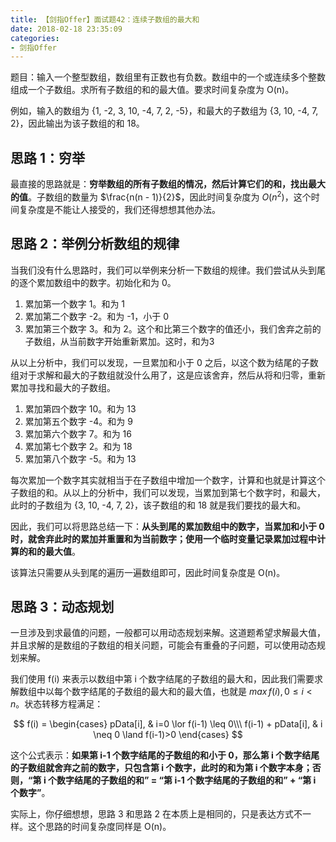```yaml
---
title: 【剑指Offer】面试题42：连续子数组的最大和
date: 2018-02-18 23:35:09
categories:
- 剑指Offer
---
```


题目：输入一个整型数组，数组里有正数也有负数。数组中的一个或连续多个整数组成一个子数组。求所有子数组的和的最大值。要求时间复杂度为 O(n)。

例如，输入的数组为 {1, -2, 3, 10, -4, 7, 2, -5}，和最大的子数组为 {3, 10, -4, 7, 2}，因此输出为该子数组的和 18。

## 思路 1：穷举

最直接的思路就是：**穷举数组的所有子数组的情况，然后计算它们的和，找出最大的值**。子数组的数量为 $\frac{n(n - 1)}{2}$，因此时间复杂度为 $O(n^2)$，这个时间复杂度是不能让人接受的，我们还得想想其他办法。

## 思路 2：举例分析数组的规律

当我们没有什么思路时，我们可以举例来分析一下数组的规律。我们尝试从头到尾的逐个累加数组中的数字。初始化和为 0。

1. 累加第一个数字 1。和为 1
2. 累加第二个数字 -2。和为 -1，小于 0
3. 累加第三个数字 3。和为 2。这个和比第三个数字的值还小，我们舍弃之前的子数组，从当前数字开始重新累加。这时，和为3

从以上分析中，我们可以发现，一旦累加和小于 0 之后，以这个数为结尾的子数组对于求解和最大的子数组就没什么用了，这是应该舍弃，然后从将和归零，重新累加寻找和最大的子数组。

1. 累加第四个数字 10。和为 13
2. 累加第五个数字 -4。和为 9
3. 累加第六个数字 7。和为 16
4. 累加第七个数字 2。和为 18
5. 累加第八个数字 -5。和为 13

每次累加一个数字其实就相当于在子数组中增加一个数字，计算和也就是计算这个子数组的和。从以上的分析中，我们可以发现，当累加到第七个数字时，和最大，此时的子数组为 {3, 10, -4, 7, 2}，该子数组的和 18 就是我们要找的最大和。

因此，我们可以将思路总结一下：**从头到尾的累加数组中的数字，当累加和小于 0 时，就舍弃此时的累加并重置和为当前数字；使用一个临时变量记录累加过程中计算的和的最大值**。

该算法只需要从头到尾的遍历一遍数组即可，因此时间复杂度是 O(n)。

## 思路 3：动态规划

一旦涉及到求最值的问题，一般都可以用动态规划来解。这道题希望求解最大值，并且求解的是数组的子数组的相关问题，可能会有重叠的子问题，可以使用动态规划来解。

我们使用 f(i) 来表示以数组中第 i 个数字结尾的子数组的最大和，因此我们需要求解数组中以每个数字结尾的子数组的最大和的最大值，也就是 $max \, f(i), \, 0 \leq i \lt n$。状态转移方程满足：

$$
f(i) =
\begin{cases}
pData[i], & i=0 \lor f(i-1) \leq 0\\\
f(i-1) + pData[i], & i \neq 0 \land f(i-1)>0
\end{cases}
$$

这个公式表示：**如果第 i-1 个数字结尾的子数组的和小于 0，那么第 i 个数字结尾的子数组就舍弃之前的数字，只包含第 i 个数字，此时的和为第 i 个数字本身；否则，“第 i 个数字结尾的子数组的和” = “第 i-1 个数字结尾的子数组的和” + “第 i 个数字”**。

实际上，你仔细想想，思路 3 和思路 2 在本质上是相同的，只是表达方式不一样。这个思路的时间复杂度同样是 O(n)。